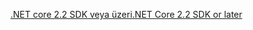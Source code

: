 [<span data-ttu-id="e7c58-101">.NET core 2.2 SDK veya üzeri</span><span class="sxs-lookup"><span data-stu-id="e7c58-101">.NET Core 2.2 SDK or later</span></span>](https://www.microsoft.com/net/download/all)
